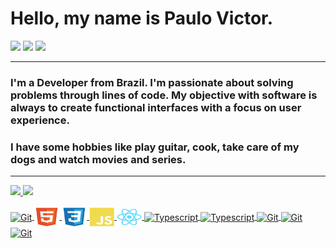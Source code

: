 <h1>Hello, my name is Paulo Victor.</h1> 

<div> 
 <a href="https://www.linkedin.com/in/pvcapuano" target="_blank"><img src="https://img.shields.io/badge/-LinkedIn-%230077B5?style=for-the-badge&logo=linkedin&logoColor=white" target="_blank"></a>    
 <a href="https://discord.gg/3DNWZStNJb" target="_blank"><img src="https://img.shields.io/badge/Discord-7289DA?style=for-the-badge&logo=discord&logoColor=white" target="_blank"></a> 
  <a href = "mailto:pvcapuano@gmail.com"><img src="https://img.shields.io/badge/-Gmail-%23333?style=for-the-badge&logo=gmail&logoColor=white" target="_blank"></a>
  </div>
  
---  

<h3>I'm a Developer from Brazil. I'm passionate about solving problems through lines of code. My objective with software is always to create functional interfaces with a focus on user experience.</h3>
<h3>I have some hobbies like play guitar, cook, take care of my dogs and watch movies and series.</h3>

---

<div>
  <a href="https://github.com/pvcapuano">
  <img height="150em" src="https://github-readme-stats.vercel.app/api?username=pvcapuano&count_private=true&show_icons=true&theme=tokyonight"/>
  <img height="150em" src="https://github-readme-stats.vercel.app/api/top-langs/?username=pvcapuano&layout=compact&theme=tokyonight"/>
   
</div>
  
<div style="display: inline_block"><br>
  <img align="center" alt="Git" height="30" width="40" src="https://cdn.jsdelivr.net/gh/devicons/devicon/icons/git/git-plain.svg">
  <img align="center" alt="HTML" height="30" width="40" src="https://raw.githubusercontent.com/devicons/devicon/master/icons/html5/html5-original.svg">
  <img align="center" alt="CSS" height="30" width="40" src="https://raw.githubusercontent.com/devicons/devicon/master/icons/css3/css3-original.svg">
  <img align="center" alt="Js" height="30" width="40" src="https://raw.githubusercontent.com/devicons/devicon/master/icons/javascript/javascript-plain.svg">
  <img align="center" alt="React" height="30" width="40" src="https://raw.githubusercontent.com/devicons/devicon/master/icons/react/react-original.svg">
  <img align="center" alt="Typescript" height="30" width="40" src="https://cdn.jsdelivr.net/gh/devicons/devicon/icons/typescript/typescript-original.svg">
  <img align="center" alt="Typescript" height="30" width="40" src="https://cdn.jsdelivr.net/gh/devicons/devicon/icons/nodejs/nodejs-original.svg">
  <img align="center" alt="Git" height="30" width="40" src="https://cdn.jsdelivr.net/gh/devicons/devicon/icons/python/python-original.svg">
  <img align="center" alt="Git" height="30" width="40" src="https://cdn.jsdelivr.net/gh/devicons/devicon/icons/django/django-plain.svg">
  <img align="center" alt="Git" height="30" width="40" src="https://cdn.jsdelivr.net/gh/devicons/devicon/icons/docker/docker-plain.svg">
</div>
